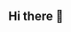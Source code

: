 ## Hi there 👋

<!--
**vikysani/vikysani** is a ✨ _special_ ✨ repository because its `README.md` (this file) appears on your GitHub profile.

Here are some ideas to get you started:

- 🔭 I’m currently working on ...
- 🌱 I’m currently learning UX/UI and all about new platforms
- 👯 I’m looking to collaborate on ...
- 🤔 I’m looking for help with UX/UI and coding
- 💬 Ask me about ...
- 📫 How to reach me: ...
- 😄 Pronouns: ...
- ⚡ Fun fact: ...
-->
